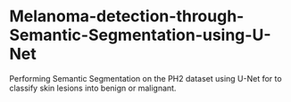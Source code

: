 # Melanoma-detection-through-Semantic-Segmentation-using-U-Net
Performing Semantic Segmentation on the PH2 dataset using U-Net for to classify skin lesions into benign or malignant.
